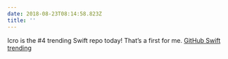 ```yaml
---
date: 2018-08-23T08:14:58.823Z
title: ''
---
```

Icro is the #4 trending Swift repo today! That’s a first for me.
[GitHub Swift trending](https://github.com/trending/swift)

